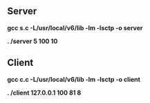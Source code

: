 
## Server
**gcc s.c -L/usr/local/v6/lib -lm -lsctp -o server**
<!-- parameter 2 is the maximum number of input streams, parameter 3 is the number of output streams -->
**. /server 5 100 10**

## Client
**gcc c.c -L/usr/local/v6/lib -lm -lsctp -o client**
<!-- parameter 2 is the server address, parameter 3 is the maximum number of input streams, parameter 4 is the number of output streams, parameter 5 must be less than parameter 4-->
**. /client 127.0.0.1 100 81 8**
